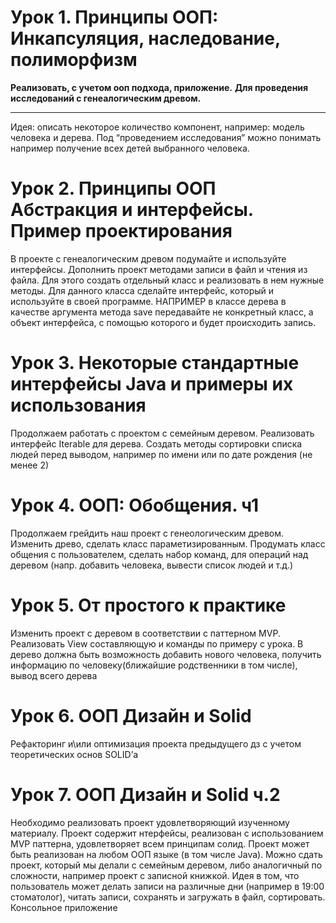 # Урок 1. Принципы ООП: Инкапсуляция, наследование, полиморфизм #

**Реализовать, с учетом ооп подхода, приложение.**
**Для проведения исследований с генеалогическим древом.**
_________________________________________________
Идея: описать некоторое количество компонент, например:
модель человека и дерева.
Под “проведением исследования” можно понимать например получение всех детей выбранного человека.

# Урок 2. Принципы ООП Абстракция и интерфейсы. Пример проектирования
В проекте с генеалогическим древом подумайте и используйте интерфейсы.
Дополнить проект методами записи в файл и чтения из файла. Для этого создать отдельный класс
и реализовать в нем нужные методы.
Для данного класса сделайте интерфейс, который и используйте в своей программе.
НАПРИМЕР в классе дерева в качестве аргумента метода save передавайте не конкретный класс,
а объект интерфейса, с помощью которого и будет происходить запись.

# Урок 3. Некоторые стандартные интерфейсы Java и примеры их использования
Продолжаем работать с проектом с семейным деревом.
Реализовать интерфейс Iterable для дерева.
Создать методы сортировки списка людей перед выводом,
например по имени или по дате рождения (не менее 2)

# Урок 4. ООП: Обобщения. ч1
Продолжаем грейдить наш проект с генеологическим древом. 
Изменить древо, сделать класс параметизированным.
Продумать класс общения с пользователем, сделать набор команд,
для операций над деревом (напр. добавить человека, вывести список людей и т.д.)

# Урок 5. От простого к практике
Изменить проект с деревом в соответствии с паттерном MVP.
Реализовать View составляющую и команды по примеру с урока.
В дерево должна быть возможность добавить нового человека,
получить информацию по человеку(ближайшие родственники в том числе),
вывод всего дерева

# Урок 6. ООП Дизайн и Solid
Рефакторинг и\или оптимизация проекта предыдущего дз с учетом теоретических основ SOLID’а

# Урок 7. ООП Дизайн и Solid ч.2
Необходимо реализовать проект удовлетворяющий изученному материалу.
Проект содержит нтерфейсы, реализован с использованием MVP паттерна,
удовлетворяет всем принципам солид. Проект может быть реализован на
любом ООП языке (в том числе Java). Можно сдать проект, который мы делали с семейным деревом,
либо аналогичный по сложности, например проект с записной книжкой.
Идея в том, что пользователь может делать записи на различные дни (например в 19:00 стоматолог),
читать записи, сохранять и загружать в файл, сортировать. Консольное приложение